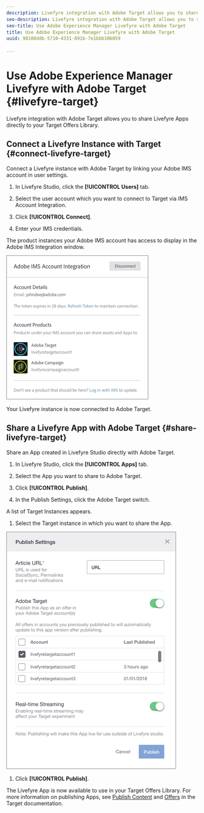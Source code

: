 ```yaml
---
description: Livefyre integration with Adobe Target allows you to share Livefyre Apps directly to your Target Offers Library.
seo-description: Livefyre integration with Adobe Target allows you to share Livefyre Apps directly to your Target Offers Library.
seo-title: Use Adobe Experience Manager Livefyre with Adobe Target
title: Use Adobe Experience Manager Livefyre with Adobe Target
uuid: 98108ddb-5710-4331-891b-7e1bbb106059

---
```

# Use Adobe Experience Manager Livefyre with Adobe Target {#livefyre-target}

Livefyre integration with Adobe Target allows you to share Livefyre Apps directly to your Target Offers Library.

## Connect a Livefyre Instance with Target {#connect-livefyre-target}

Connect a Livefyre instance with Adobe Target by linking your Adobe IMS account in user settings.

1. In Livefyre Studio, click the **[!UICONTROL Users]** tab.

1. Select the user account which you want to connect to Target via IMS Account Integration.

1. Click **[!UICONTROL Connect]**.

1. Enter your IMS credentials.

The product instances your Adobe IMS account has access to display in the Adobe IMS Integration window.

![](assets/livefyre-target-connect.png)

Your Livefyre instance is now connected to Adobe Target.

## Share a Livefyre App with Adobe Target {#share-livefyre-target}

Share an App created in Livefyre Studio directly with Adobe Target.

1. In Livefyre Studio, click the **[!UICONTROL Apps]** tab.

1. Select the App you want to share to Adobe Target.

1. Click **[!UICONTROL Publish]**.

1. In the Publish Settings, click the Adobe Target switch.

A list of Target Instances appears.

1. Select the Target instance in which you want to share the App.

![](assets/livefyre-target-publish.png)

1. Click  **[!UICONTROL Publish]**.

The Livefyre App is now available to use in your Target Offers Library. For more information on publishing Apps, see [Publish Content](/help/using/c-library/t-publish-content.md) and [Offers](https://marketing.adobe.com/resources/help/en_US/target/target/c_manage_content.html) in the Target documentation.